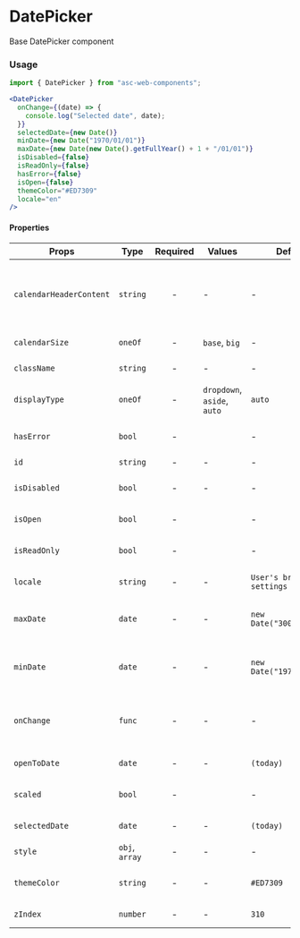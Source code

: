 # DatePicker

Base DatePicker component

### Usage

```js
import { DatePicker } from "asc-web-components";
```

```jsx
<DatePicker
  onChange={(date) => {
    console.log("Selected date", date);
  }}
  selectedDate={new Date()}
  minDate={new Date("1970/01/01")}
  maxDate={new Date(new Date().getFullYear() + 1 + "/01/01")}
  isDisabled={false}
  isReadOnly={false}
  hasError={false}
  isOpen={false}
  themeColor="#ED7309"
  locale="en"
/>
```

#### Properties

| Props                   | Type           | Required | Values                      | Default                   | Description                                        |
| ----------------------- | -------------- | :------: | --------------------------- | ------------------------- | -------------------------------------------------- |
| `calendarHeaderContent` | `string`       |    -     | -                           | -                         | Calendar header content (calendar opened in aside) |
| `calendarSize`          | `oneOf`        |    -     | `base`, `big`               | -                         | Calendar size                                      |
| `className`             | `string`       |    -     | -                           | -                         | Accepts class                                      |
| `displayType`           | `oneOf`        |    -     | `dropdown`, `aside`, `auto` | `auto`                    | Calendar display type                              |
| `hasError`              | `bool`         |    -     |                             | -                         | Set error date-input style                         |
| `id`                    | `string`       |    -     | -                           | -                         | Accepts id                                         |
| `isDisabled`            | `bool`         |    -     | -                           | -                         | Disabled react-calendar                            |
| `isOpen`                | `bool`         |    -     |                             | -                         | Opens calendar                                     |
| `isReadOnly`            | `bool`         |    -     |                             | -                         | Set input type is read only                        |
| `locale`                | `string`       |    -     | -                           | `User's browser settings` | Browser locale                                     |
| `maxDate`               | `date`         |    -     | -                           | `new Date("3000/01/01")`  | Maximum date that the user can select.             |
| `minDate`               | `date`         |    -     | -                           | `new Date("1970/01/01")`  | Minimum date that the user can select.             |
| `onChange`              | `func`         |    -     | -                           | -                         | Function called when the user select a day         |
| `openToDate`            | `date`         |    -     | -                           | `(today)`                 | Opened date value                                  |
| `scaled`                | `bool`         |    -     |                             | -                         | Selected calendar size                             |
| `selectedDate`          | `date`         |    -     | -                           | `(today)`                 | Selected date value                                |
| `style`                 | `obj`, `array` |    -     | -                           | -                         | Accepts css style                                  |
| `themeColor`            | `string`       |    -     | -                           | `#ED7309`                 | Color of the selected day                          |
| `zIndex`                | `number`       |    -     | -                           | `310`                     | Calendar css z-index                               |
